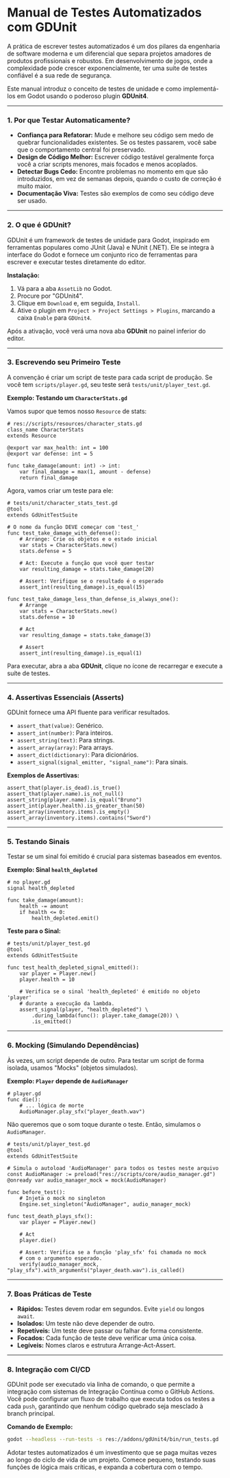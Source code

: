 # Manual de Testes Automatizados com GDUnit

A prática de escrever testes automatizados é um dos pilares da engenharia de software moderna e um diferencial que separa projetos amadores de produtos profissionais e robustos. Em desenvolvimento de jogos, onde a complexidade pode crescer exponencialmente, ter uma suíte de testes confiável é a sua rede de segurança.

Este manual introduz o conceito de testes de unidade e como implementá-los em Godot usando o poderoso plugin **GDUnit4**.

---

### **1. Por que Testar Automaticamente?**

-   **Confiança para Refatorar:** Mude e melhore seu código sem medo de quebrar funcionalidades existentes. Se os testes passarem, você sabe que o comportamento central foi preservado.
-   **Design de Código Melhor:** Escrever código testável geralmente força você a criar scripts menores, mais focados e menos acoplados.
-   **Detectar Bugs Cedo:** Encontre problemas no momento em que são introduzidos, em vez de semanas depois, quando o custo de correção é muito maior.
-   **Documentação Viva:** Testes são exemplos de como seu código deve ser usado.

---

### **2. O que é GDUnit?**

GDUnit é um framework de testes de unidade para Godot, inspirado em ferramentas populares como JUnit (Java) e NUnit (.NET). Ele se integra à interface do Godot e fornece um conjunto rico de ferramentas para escrever e executar testes diretamente do editor.

**Instalação:**

1.  Vá para a aba `AssetLib` no Godot.
2.  Procure por "GDUnit4".
3.  Clique em `Download` e, em seguida, `Install`.
4.  Ative o plugin em `Project > Project Settings > Plugins`, marcando a caixa `Enable` para `GDUnit4`.

Após a ativação, você verá uma nova aba **GDUnit** no painel inferior do editor.

---

### **3. Escrevendo seu Primeiro Teste**

A convenção é criar um script de teste para cada script de produção. Se você tem `scripts/player.gd`, seu teste será `tests/unit/player_test.gd`.

**Exemplo: Testando um `CharacterStats.gd`**

Vamos supor que temos nosso `Resource` de stats:

```gdscript
# res://scripts/resources/character_stats.gd
class_name CharacterStats
extends Resource

@export var max_health: int = 100
@export var defense: int = 5

func take_damage(amount: int) -> int:
    var final_damage = max(1, amount - defense)
    return final_damage
```

Agora, vamos criar um teste para ele:

```gdscript
# tests/unit/character_stats_test.gd
@tool
extends GdUnitTestSuite

# O nome da função DEVE começar com 'test_'
func test_take_damage_with_defense():
    # Arrange: Crie os objetos e o estado inicial
    var stats = CharacterStats.new()
    stats.defense = 5
    
    # Act: Execute a função que você quer testar
    var resulting_damage = stats.take_damage(20)
    
    # Assert: Verifique se o resultado é o esperado
    assert_int(resulting_damage).is_equal(15)

func test_take_damage_less_than_defense_is_always_one():
    # Arrange
    var stats = CharacterStats.new()
    stats.defense = 10
    
    # Act
    var resulting_damage = stats.take_damage(3)
    
    # Assert
    assert_int(resulting_damage).is_equal(1)
```

Para executar, abra a aba **GDUnit**, clique no ícone de recarregar e execute a suíte de testes.

---

### **4. Assertivas Essenciais (Asserts)**

GDUnit fornece uma API fluente para verificar resultados.

-   `assert_that(value)`: Genérico.
-   `assert_int(number)`: Para inteiros.
-   `assert_string(text)`: Para strings.
-   `assert_array(array)`: Para arrays.
-   `assert_dict(dictionary)`: Para dicionários.
-   `assert_signal(signal_emitter, "signal_name")`: Para sinais.

**Exemplos de Assertivas:**

```gdscript
assert_that(player.is_dead).is_true()
assert_that(player.name).is_not_null()
assert_string(player.name).is_equal("Bruno")
assert_int(player.health).is_greater_than(50)
assert_array(inventory.items).is_empty()
assert_array(inventory.items).contains("Sword")
```

---

### **5. Testando Sinais**

Testar se um sinal foi emitido é crucial para sistemas baseados em eventos.

**Exemplo: Sinal `health_depleted`**

```gdscript
# no player.gd
signal health_depleted

func take_damage(amount):
    health -= amount
    if health <= 0:
        health_depleted.emit()
```

**Teste para o Sinal:**

```gdscript
# tests/unit/player_test.gd
@tool
extends GdUnitTestSuite

func test_health_depleted_signal_emitted():
    var player = Player.new()
    player.health = 10
    
    # Verifica se o sinal 'health_depleted' é emitido no objeto 'player'
    # durante a execução da lambda.
    assert_signal(player, "health_depleted") \
        .during_lambda(func(): player.take_damage(20)) \
        .is_emitted()
```

---

### **6. Mocking (Simulando Dependências)**

Às vezes, um script depende de outro. Para testar um script de forma isolada, usamos "Mocks" (objetos simulados).

**Exemplo: `Player` depende de `AudioManager`**

```gdscript
# player.gd
func die():
    # ... lógica de morte
    AudioManager.play_sfx("player_death.wav")
```

Não queremos que o som toque durante o teste. Então, simulamos o `AudioManager`.

```gdscript
# tests/unit/player_test.gd
@tool
extends GdUnitTestSuite

# Simula o autoload 'AudioManager' para todos os testes neste arquivo
const AudioManager := preload("res://scripts/core/audio_manager.gd")
@onready var audio_manager_mock = mock(AudioManager)

func before_test():
    # Injeta o mock no singleton
    Engine.set_singleton("AudioManager", audio_manager_mock)

func test_death_plays_sfx():
    var player = Player.new()
    
    # Act
    player.die()
    
    # Assert: Verifica se a função 'play_sfx' foi chamada no mock
    # com o argumento esperado.
    verify(audio_manager_mock, "play_sfx").with_arguments("player_death.wav").is_called()
```

---

### **7. Boas Práticas de Teste**

-   **Rápidos:** Testes devem rodar em segundos. Evite `yield` ou longos `await`.
-   **Isolados:** Um teste não deve depender de outro.
-   **Repetíveis:** Um teste deve passar ou falhar de forma consistente.
-   **Focados:** Cada função de teste deve verificar uma única coisa.
-   **Legíveis:** Nomes claros e estrutura Arrange-Act-Assert.

---

### **8. Integração com CI/CD**

GDUnit pode ser executado via linha de comando, o que permite a integração com sistemas de Integração Contínua como o GitHub Actions. Você pode configurar um fluxo de trabalho que executa todos os testes a cada `push`, garantindo que nenhum código quebrado seja mesclado à branch principal.

**Comando de Exemplo:**

```bash
godot --headless --run-tests -s res://addons/gdUnit4/bin/run_tests.gd
```

Adotar testes automatizados é um investimento que se paga muitas vezes ao longo do ciclo de vida de um projeto. Comece pequeno, testando suas funções de lógica mais críticas, e expanda a cobertura com o tempo.